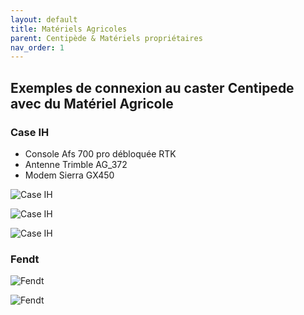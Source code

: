 ```yaml
---
layout: default
title: Matériels Agricoles
parent: Centipède & Matériels propriétaires
nav_order: 1
---
```


## Exemples de connexion au caster Centipede avec du Matériel Agricole

### Case IH

* Console Afs 700 pro débloquée RTK
* Antenne Trimble AG_372 
* Modem Sierra GX450

![Case IH](https://jancelin.github.io/docs-centipedeRTK/assets/images/consoles_tracteurs/caseIH_1.jpg)

![Case IH](https://jancelin.github.io/docs-centipedeRTK/assets/images/consoles_tracteurs/caseIH_2.jpg)

![Case IH](https://jancelin.github.io/docs-centipedeRTK/assets/images/consoles_tracteurs/caseIH_3.jpg)

### Fendt

![Fendt](https://jancelin.github.io/docs-centipedeRTK/assets/images/consoles_tracteurs/fendt_1.jpg)

![Fendt](https://jancelin.github.io/docs-centipedeRTK/assets/images/consoles_tracteurs/fendt_2.jpg)





